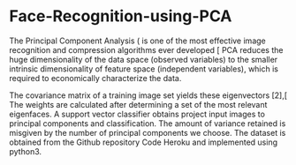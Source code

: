 # Face-Recognition-using-PCA
The Principal Component Analysis ( is one of the most effective image recognition and compression algorithms ever developed [ PCA reduces the huge dimensionality of the data space (observed variables) to the smaller intrinsic dimensionality of feature space (independent variables), which is required to economically characterize the data. 

The covariance matrix of a training image set yields these eigenvectors [2],[ The weights are calculated after determining a set of the most relevant eigenfaces. A support vector classifier obtains project input images to principal components and classification. The amount of variance retained is misgiven by the number of principal components we choose. The dataset is obtained from the Github repository Code Heroku and implemented using python3.
